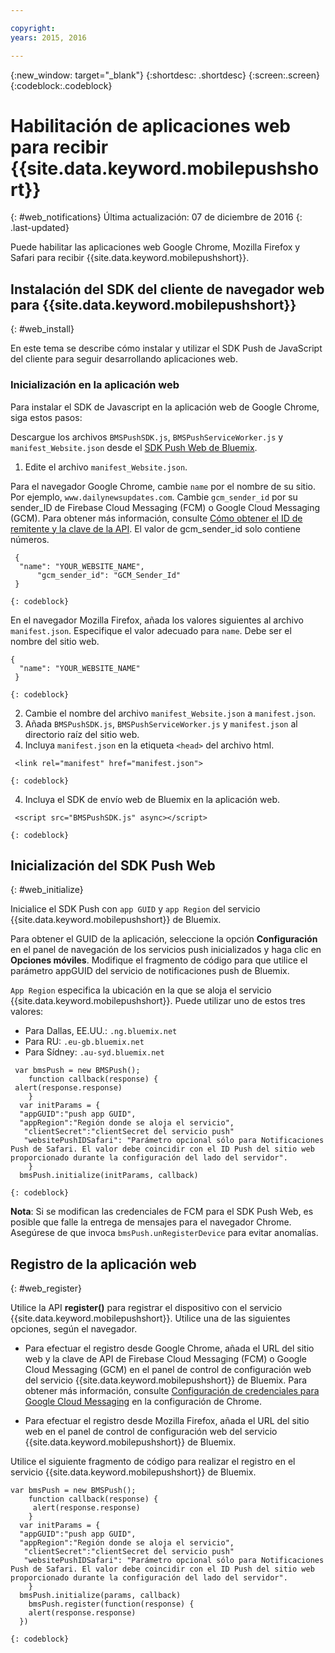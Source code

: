 ```yaml
---

copyright:
years: 2015, 2016

---
```


{:new_window: target="_blank"}
{:shortdesc: .shortdesc}
{:screen:.screen}
{:codeblock:.codeblock}

# Habilitación de aplicaciones web para recibir {{site.data.keyword.mobilepushshort}}
{: #web_notifications}
Última actualización: 07 de diciembre de 2016
{: .last-updated}

Puede habilitar las aplicaciones web Google Chrome, Mozilla Firefox y Safari para recibir {{site.data.keyword.mobilepushshort}}.

## Instalación del SDK del cliente de navegador web para {{site.data.keyword.mobilepushshort}}
{: #web_install}

En este tema se describe cómo instalar y utilizar el SDK Push de JavaScript del cliente para seguir desarrollando aplicaciones web.

### Inicialización en la aplicación web

Para instalar el SDK de Javascript en la aplicación web de Google Chrome, siga estos pasos:

Descargue los archivos `BMSPushSDK.js`, `BMSPushServiceWorker.js` y `manifest_Website.json` desde el [SDK Push Web de Bluemix](https://codeload.github.com/ibm-bluemix-mobile-services/bms-clientsdk-javascript-webpush/zip/master).

1. Edite el archivo `manifest_Website.json`.

Para el navegador Google Chrome, cambie `name` por el nombre de su sitio. Por ejemplo, `www.dailynewsupdates.com`. Cambie `gcm_sender_id` por su sender_ID de Firebase Cloud Messaging (FCM) o Google Cloud Messaging (GCM). Para obtener más información, consulte [Cómo obtener el ID de remitente y la clave de la API](t_push_provider_android.html). El valor de gcm_sender_id solo contiene números.

```
 {
  "name": "YOUR_WEBSITE_NAME",
      "gcm_sender_id": "GCM_Sender_Id"
 }
```
    {: codeblock}
 
En el navegador Mozilla Firefox, añada los valores siguientes al archivo `manifest.json`.     Especifique el valor adecuado para `name`. Debe ser el nombre del sitio web.

```
{
  "name": "YOUR_WEBSITE_NAME"
 }
```
    {: codeblock}

2. Cambie el nombre del archivo `manifest_Website.json` a `manifest.json`.
3. Añada `BMSPushSDK.js`, `BMSPushServiceWorker.js` y `manifest.json` al directorio raíz del sitio web.
3. Incluya `manifest.json` en la etiqueta `<head>` del archivo html.
```
 <link rel="manifest" href="manifest.json">
```
    {: codeblock}
4. Incluya el SDK de envío web de Bluemix en la aplicación web.
```
 <script src="BMSPushSDK.js" async></script>
```
    {: codeblock}

## Inicialización del SDK Push Web 
{: #web_initialize}

Inicialice el SDK Push con `app GUID` y `app Region` del servicio {{site.data.keyword.mobilepushshort}} de Bluemix.  

Para obtener el GUID de la aplicación, seleccione la opción **Configuración** en el panel de navegación de los servicios push inicializados y haga clic en **Opciones móviles**. Modifique el fragmento de código para que utilice el parámetro appGUID del servicio de notificaciones push de Bluemix.

`App Region` especifica la ubicación en la que se aloja el servicio {{site.data.keyword.mobilepushshort}}. Puede utilizar uno de estos tres valores:

 - Para Dallas, EE.UU.:	 `.ng.bluemix.net`
 - Para RU:			 `.eu-gb.bluemix.net`
 - Para Sídney:		 `.au-syd.bluemix.net`

```
 var bmsPush = new BMSPush();
    function callback(response) {
 alert(response.response)
    }
  var initParams = {
  "appGUID":"push app GUID",
  "appRegion":"Región donde se aloja el servicio",
   "clientSecret":"clientSecret del servicio push"
   "websitePushIDSafari": "Parámetro opcional sólo para Notificaciones Push de Safari. El valor debe coincidir con el ID Push del sitio web proporcionado durante la configuración del lado del servidor".
    }
  bmsPush.initialize(initParams, callback)
```
	{: codeblock}

**Nota**: Si se modifican las credenciales de FCM para el SDK Push Web, es posible que falle la entrega de mensajes para el navegador Chrome. Asegúrese de que invoca `bmsPush.unRegisterDevice` para evitar anomalías.

## Registro de la aplicación web
{: #web_register}

Utilice la API **register()** para registrar el dispositivo con el servicio {{site.data.keyword.mobilepushshort}}. Utilice una de las siguientes opciones, según el navegador.

- Para efectuar el registro desde Google Chrome, añada el URL del sitio web y la clave de API de Firebase Cloud Messaging (FCM) o Google Cloud Messaging (GCM) en el panel de control de configuración web del servicio {{site.data.keyword.mobilepushshort}} de Bluemix. Para obtener más información, consulte [Configuración de credenciales para Google Cloud Messaging](t_push_provider_android.html) en la configuración de Chrome.

- Para efectuar el registro desde Mozilla Firefox, añada el URL del sitio web en el panel de control de configuración web del servicio {{site.data.keyword.mobilepushshort}} de Bluemix.

Utilice el siguiente fragmento de código para realizar el registro en el servicio {{site.data.keyword.mobilepushshort}} de Bluemix.
```
var bmsPush = new BMSPush();
    function callback(response) {
     alert(response.response)
    }
  var initParams = {
  "appGUID":"push app GUID",
  "appRegion":"Región donde se aloja el servicio",
   "clientSecret":"clientSecret del servicio push"
   "websitePushIDSafari": "Parámetro opcional sólo para Notificaciones Push de Safari. El valor debe coincidir con el ID Push del sitio web proporcionado durante la configuración del lado del servidor".
    }
  bmsPush.initialize(params, callback)
    bmsPush.register(function(response) {
    alert(response.response)
  })
```
    {: codeblock}






